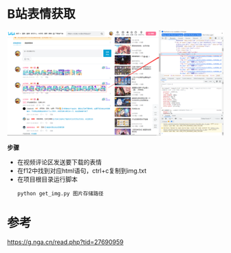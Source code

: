 # B站表情获取
<img src="./docs/step.png" width="1024px" />

**步骤**
* 在视频评论区发送要下载的表情
* 在f12中找到对应html语句，ctrl+c复制到img.txt
* 在项目根目录运行脚本
  ```
  python get_img.py 图片存储路径
  ```
# 参考
https://g.nga.cn/read.php?tid=27690959